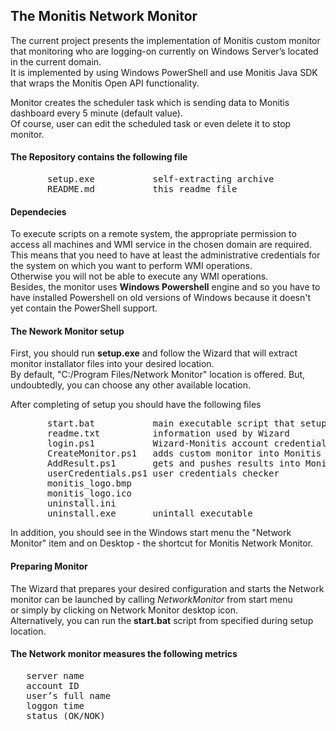 ## ﻿The Monitis Network Monitor
The current project presents the implementation of Monitis custom monitor that monitoring who are logging-on currently on Windows Server’s located in the current domain.  
It is implemented by using Windows PowerShell and use Monitis Java SDK that wraps the Monitis Open API functionality.  

Monitor creates the scheduler task which is sending data to Monitis dashboard every 5 minute (default value).  
Of course, user can edit the scheduled task or even delete it to stop monitor.  




#### The Repository contains the following file

<pre>
       setup.exe           self-extracting archive
       README.md           this readme file 
</pre>


#### Dependecies
To execute scripts on a remote system, the appropriate permission to access all machines and WMI service in the chosen domain are required.  
This means that you need to have at least the administrative credentials for the system on which you want to perform WMI operations.  
Otherwise you will not be able to execute any WMI operations.  
Besides, the monitor uses __Windows Powershell__ engine and so you have to have installed Powershell on old versions of Windows because it doesn't yet contain the PowerShell support.  

#### The Nework Monitor setup

First, you should run __setup.exe__ and follow the Wizard that will extract monitor installator files into your desired location.  
By default, "C:/Program Files/Network Monitor" location is offered. But, undoubtedly, you can choose any other available location.  

After completing of  setup you should have the following files  
<pre>
       start.bat           main executable script that setup the Network monitor
       readme.txt          information used by Wizard
       login.ps1           Wizard-Monitis account credentials checker
       CreateMonitor.ps1   adds custom monitor into Monitis 
       AddResult.ps1       gets and pushes results into Monitis
       userCredentials.ps1 user credentials checker
       monitis_logo.bmp
       monitis_logo.ico
       uninstall.ini
       uninstall.exe       unintall executable
</pre>

In addition, you should see in the Windows start menu the "Network Monitor" item and on Desktop - the shortcut for Monitis Network Monitor.  

#### Preparing Monitor
The Wizard that prepares your desired configuration and starts the Network monitor can be launched by calling _NetworkMonitor_ from start menu  
or simply by clicking on Network Monitor desktop icon.  
Alternatively, you can run the __start.bat__ script from specified during setup location.  

#### The Network monitor measures the following metrics  

<pre>
   server name
   account ID
   user’s full name
   loggon time
   status (OK/NOK)
</pre>


